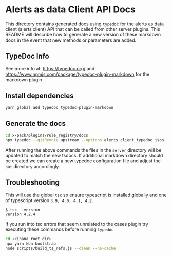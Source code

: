 # Alerts as data Client API Docs

This directory contains generated docs using `typedoc` for the alerts as data client (alerts client) API that can be called from other server
plugins. This README will describe how to generate a new version of these markdown docs in the event that new methods
or parameters are added.

## TypeDoc Info

See more info at: <https://typedoc.org/>
and: <https://www.npmjs.com/package/typedoc-plugin-markdown> for the markdown plugin

## Install dependencies

```bash
yarn global add typedoc typedoc-plugin-markdown
```

## Generate the docs

```bash
cd x-pack/plugins/rule_registry/docs
npx typedoc --gitRemote upstream --options alerts_client_typedoc.json
```

After running the above commands the files in the `server` directory will be updated to match the new tsdocs.
If additional markdown directory should be created we can create a new typedoc configuration file and adjust the `out`
directory accordingly.

## Troubleshooting

This will use the global `tsc` so ensure typescript is installed globally and one of typescript version `3.9, 4.0, 4.1, 4.2`.

```
$ tsc --version
Version 4.2.4
```

If you run into tsc errors that seem unrelated to the cases plugin try executing these commands before running `typedoc`

```bash
cd <kibana root dir>
npx yarn kbn bootstrap
node scripts/build_ts_refs.js --clean --no-cache
```
